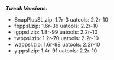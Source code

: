 ***Tweak Versions:***
 - SnapPlusSL.zip: 1.7r-3 uatools: 2.2r-10
 - fbppsl.zip: 1.6r-36 uatools: 2.2r-10
 - igppsl.zip: 1.8r-99 uatools: 2.2r-10
 - twppsl.zip: 1.2r-70 uatools: 2.2r-10
 - wappsl.zip: 1.6r-88 uatools: 2.2r-10
 - ytppsl.zip: 1.4r-91 uatools: 2.2r-10
